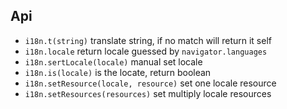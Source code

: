 ## Api

- `i18n.t(string)` translate string, if no match will return it self
- `i18n.locale` return locale guessed by `navigator.languages`
- `i18n.sertLocale(locale)` manual set locale
- `i18n.is(locale)` is the locate, return boolean
- `i18n.setResource(locale, resource)` set one locale resource
- `i18n.setResources(resources)` set multiply locale resources